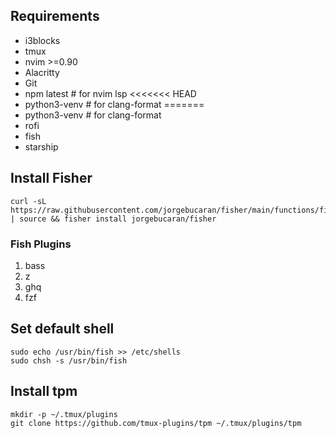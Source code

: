 ## Requirements
- i3blocks
- tmux
- nvim >=0.90
- Alacritty
- Git
- npm latest # for nvim lsp 
<<<<<<< HEAD
- python3-venv # for clang-format
=======
- python3-venv # for clang-format 
- rofi
- fish
- starship

## Install Fisher
```
curl -sL https://raw.githubusercontent.com/jorgebucaran/fisher/main/functions/fisher.fish | source && fisher install jorgebucaran/fisher
```
### Fish Plugins
1. bass
2. z
3. ghq
4. fzf

## Set default shell
```
sudo echo /usr/bin/fish >> /etc/shells
sudo chsh -s /usr/bin/fish
```

## Install tpm
```
mkdir -p ~/.tmux/plugins
git clone https://github.com/tmux-plugins/tpm ~/.tmux/plugins/tpm
 ```
